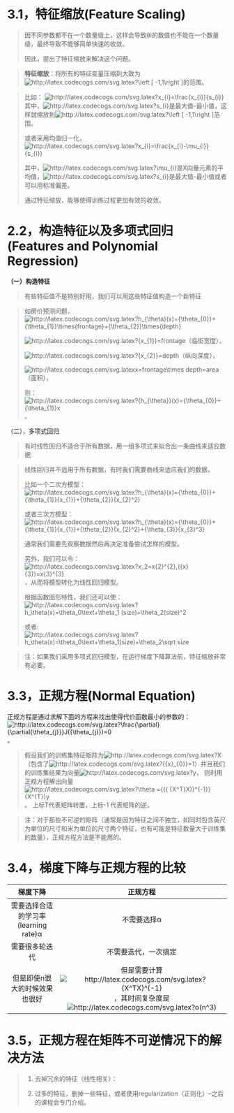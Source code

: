 # 3.1，特征缩放(Feature Scaling)

> 因不同参数都不在一个数量级上，这样会导致θi的数值也不能在一个数量级，最终导致不能够简单快速的收敛。
>
> 因此，提出了特征缩放来解决这个问题。

> **特征缩放**：将所有的特征变量压缩到大致为<img  src="http://latex.codecogs.com/svg.latex?\left&space;[&space;-1,1\right&space;]"  title="http://latex.codecogs.com/svg.latex?\left [ -1,1\right ]" />的范围。

>比如：
>          <img src="http://latex.codecogs.com/svg.latex?x_{i}=\frac{x_{i}}{s_{i}}" title="http://latex.codecogs.com/svg.latex?x_{i}=\frac{x_{i}}{s_{i}}" />其中，<img src="http://latex.codecogs.com/svg.latex?s_{i}" title="http://latex.codecogs.com/svg.latex?s_{i}" />是最大值-最小值，这样就缩放到<img  src="http://latex.codecogs.com/svg.latex?\left&space;[&space;-1,1\right&space;]"  title="http://latex.codecogs.com/svg.latex?\left [ -1,1\right ]" />范围。                  
>
>或者采用均值归一化，<img  src="http://latex.codecogs.com/svg.latex?x_{i}=\frac{x_{i}-\mu_{i}}{s_{i}}"  title="http://latex.codecogs.com/svg.latex?x_{i}=\frac{x_{i}-\mu_{i}}{s_{i}}" />
>
>其中，<img  src="http://latex.codecogs.com/svg.latex?\mu_{i}"  title="http://latex.codecogs.com/svg.latex?\mu_{i}" />是X向量元素的平均值，<img src="http://latex.codecogs.com/svg.latex?s_{i}" title="http://latex.codecogs.com/svg.latex?s_{i}" />是最大值-最小值或者可以用标准偏差。
>
>通过特征缩放，能够使得训练过程更加有效的收敛。

# 2.2，构造特征以及多项式回归(Features and Polynomial Regression)

**（一）构造特征**

> 有些特征值不是特别好用，我们可以用这些特征值构造一个新特征

> 如房价预测问题，<img src="http://latex.codecogs.com/svg.latex?h_{\theta}(x)={\theta_{0}}+{\theta_{1}}\times{frontage}+{\theta_{2}}\times{depth}" title="http://latex.codecogs.com/svg.latex?h_{\theta}(x)={\theta_{0}}+{\theta_{1}}\times{frontage}+{\theta_{2}}\times{depth}" />
>
> <img src="http://latex.codecogs.com/svg.latex?{x_{1}}=frontage" title="http://latex.codecogs.com/svg.latex?{x_{1}}=frontage" />（临街宽度），
>
> <img src="http://latex.codecogs.com/svg.latex?{x_{2}}=depth" title="http://latex.codecogs.com/svg.latex?{x_{2}}=depth" />（纵向深度），
>
> <img src="http://latex.codecogs.com/svg.latex?x=frontage\times depth=area" title="http://latex.codecogs.com/svg.latexx=frontage\times depth=area" />（面积），
>
> 则：<img src="http://latex.codecogs.com/svg.latex?{h_{\theta}}(x)={\theta_{0}}+{\theta_{1}}x" title="http://latex.codecogs.com/svg.latex?{h_{\theta}}(x)={\theta_{0}}+{\theta_{1}}x" />。

（二），多项式回归

> 有时线性回归不适合于所有数据，用一组多项式来拟合出一条曲线来适应数据

> 线性回归并不适用于所有数据，有时我们需要曲线来适应我们的数据，
>
> 比如一个二次方模型：<img src="http://latex.codecogs.com/svg.latex?h_{\theta}(x)={\theta_{0}}+{\theta_{1}}{x_{1}}+{\theta_{2}}{x_{2}^2}" title="http://latex.codecogs.com/svg.latex?h_{\theta}(x)={\theta_{0}}+{\theta_{1}}{x_{1}}+{\theta_{2}}{x_{2}^2}" />
>
> 或者三次方模型： <img src="http://latex.codecogs.com/svg.latex?h_{\theta}(x)={\theta_{0}}+{\theta_{1}}{x_{1}}+{\theta_{2}}{x_{2}^2}+{\theta_{3}}{x_{3}^3}" title="http://latex.codecogs.com/svg.latex?h_{\theta}(x)={\theta_{0}}+{\theta_{1}}{x_{1}}+{\theta_{2}}{x_{2}^2}+{\theta_{3}}{x_{3}^3}" />
>
> 通常我们需要先观察数据然后再决定准备尝试怎样的模型。
>
> 另外，我们可以令：<img src="http://latex.codecogs.com/svg.latex?x_2=x{2}^{2},{{x}{3}}=x{3}^{3}" title="http://latex.codecogs.com/svg.latex?x_2=x{2}^{2},{{x}{3}}=x{3}^{3}" />，从而将模型转化为线性回归模型。
>
> 根据函数图形特性，我们还可以使：<img src="http://latex.codecogs.com/svg.latex?h_\theta(x)=\theta_0\text+\theta_1 (size)+\theta_2(size)^2" title="http://latex.codecogs.com/svg.latex?h_\theta(x)=\theta_0\text+\theta_1 (size)+\theta_2(size)^2" />
>
> 或者:<img src="http://latex.codecogs.com/svg.latex?h_\theta(x)=\theta_0\text+\theta_1(size)+\theta_2\sqrt size" title="http://latex.codecogs.com/svg.latex?h_\theta(x)=\theta_0\text+\theta_1(size)+\theta_2\sqrt size" />

> 注：如果我们采用多项式回归模型，在运行梯度下降算法前，特征缩放非常有必要。

# 3.3，正规方程(Normal Equation)

正规方程是通过求解下面的方程来找出使得代价函数最小的参数的：<img src="http://latex.codecogs.com/svg.latex?\frac{\partial}{\partial{\theta_{j}}}J({\theta_{j}})=0" title="http://latex.codecogs.com/svg.latex?\frac{\partial}{\partial{\theta_{j}}}J({\theta_{j}})=0" />。

>假设我们的训练集特征矩阵为<img src="http://latex.codecogs.com/svg.latex?X" title="http://latex.codecogs.com/svg.latex?X" />（包含了<img src="http://latex.codecogs.com/svg.latex?{{x}_{0}}=1" title="http://latex.codecogs.com/svg.latex?{{x}_{0}}=1" />）并且我们的训练集结果为向量<img src="http://latex.codecogs.com/svg.latex?y" title="http://latex.codecogs.com/svg.latex?y" />，
>则利用正规方程解出向量 <img src="http://latex.codecogs.com/svg.latex?\theta ={{( {X^T}X)}^{-1}}{X^{T}}y" title="http://latex.codecogs.com/svg.latex?\theta ={{( {X^T}X)}^{-1}}{X^{T}}y" />。
>上标T代表矩阵转置，上标-1 代表矩阵的逆。



> 注：对于那些不可逆的矩阵（通常是因为特征之间不独立，如同时包含英尺为单位的尺寸和米为单位的尺寸两个特征，也有可能是特征数量大于训练集的数量），正规方程方法是不能用的。

# 3.4，梯度下降与正规方程的比较

|             **梯度下降**             |                           正规方程                           |
| :----------------------------------: | :----------------------------------------------------------: |
| 需要选择合适的学习率(learning rate)α |                         不需要选择α                          |
|            需要很多轮迭代            |                     不需要迭代，一次搞定                     |
|    但是即使n很大的时候效果也很好     | 但是需要计算<img src="http://latex.codecogs.com/svg.latex?(X^TX)^{-1}" title="http://latex.codecogs.com/svg.latex?(X^TX)^{-1}" />，其时间复杂度是<img src="http://latex.codecogs.com/svg.latex?o(n^3)" title="http://latex.codecogs.com/svg.latex?o(n^3)" /> |

# 3.5，正规方程在矩阵不可逆情况下的解决方法

>1) 去掉冗余的特征（线性相关）：
>
>2) 过多的特征，删掉一些特征，或者使用regularization（正则化）–之后的课程会专门介绍。

